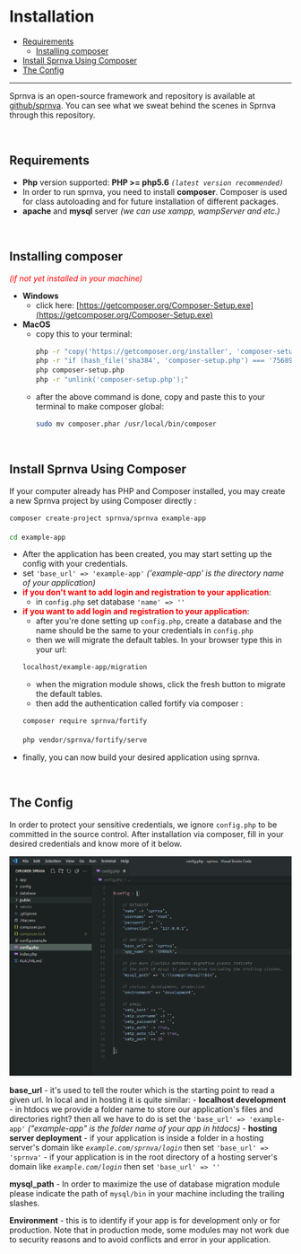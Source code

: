 # Installation

- [Requirements](#requirements)
    - [Installing composer](#install-composer)
- [Install Sprnva Using Composer](#install-sprnva)
- [The Config](#config)

---
Sprnva is an open-source framework and repository is available at [github/sprnva](https://github.com/sprnva/sprnva). You can see what we sweat behind the scenes in Sprnva through this repository.

<a name="requirements" style="padding-top: 30px;">&nbsp;</a>
## Requirements
- **Php** version supported: **PHP >= php5.6** *`(latest version recommended)`*
- In order to run sprnva, you need to install **composer**. Composer is used for class autoloading and for future installation of different packages.
- **apache** and **mysql** server *(we can use xampp, wampServer and etc.)*

<a name="install-composer" style="padding-top: 30px;">&nbsp;</a>
## Installing composer
<span style="color: red;">*(if not yet installed in your machine)*</span>

- **Windows** 
    - click here: [https://getcomposer.org/Composer-Setup.exe](https://getcomposer.org/Composer-Setup.exe)
- **MacOS** 
    - copy this to your terminal:
        ```bash
        php -r "copy('https://getcomposer.org/installer', 'composer-setup.php');"
        php -r "if (hash_file('sha384', 'composer-setup.php') === '756890a4488ce9024fc62c56153228907f1545c228516cbf63f885e036d37e9a59d27d63f46af1d4d07ee0f76181c7d3') { echo 'Installer verified'; } else { echo 'Installer corrupt'; unlink('composer-setup.php'); } echo PHP_EOL;"
        php composer-setup.php
        php -r "unlink('composer-setup.php');"
        ```
    - after the above command is done, copy and paste this to your terminal to make composer global:
        ```bash
        sudo mv composer.phar /usr/local/bin/composer
        ```

<a name="install-sprnva" style="padding-top: 30px;">&nbsp;</a>
## Install Sprnva Using Composer
If your computer already has PHP and Composer installed, you may create a new Sprnva project by using Composer directly :
```bash
composer create-project sprnva/sprnva example-app

cd example-app
```
- After the application has been created, you may start setting up the config with your credentials.
- set `'base_url' => 'example-app'` *('example-app' is the directory name of your application)*
- <span style="color: red;">**if you don't want to add login and registration to your application**</span>:
    - in `config.php` set database `'name' => ''`
- <span style="color: red;">**if you want to add login and registration to your application**</span>:
    - after you're done setting up `config.php`, create a database and the name should be the same to your credentials in `config.php`
    - then we will migrate the default tables. In your browser type this in your url:
    ```bash
    localhost/example-app/migration
    ```
    - when the migration module shows, click the fresh button to migrate the default tables.
    - then add the authentication called fortify via composer :
    ```bash
    composer require sprnva/fortify

    php vendor/sprnva/fortify/serve
    ```
- finally, you can now build your desired application using sprnva.

<a name="config" style="padding-top: 30px;">&nbsp;</a>
## The Config
In order to protect your sensitive credentials, we ignore `config.php` to be committed in the source control. After installation via composer, fill in your desired credentials and know more of it below.

![alt text](public/storage/images/update-config.png)

**base_url** - it's used to tell the router which is the starting point to read a given url. In local and in hosting it is quite similar:
    - **localhost development**
        - in htdocs we provide a folder name to store our application's files and directories right? then all we have to do is set the `'base_url' => 'example-app'` *("example-app" is the folder name of your app in htdocs)*
    - **hosting server deployment**
        - if your application is inside a folder in a hosting server's domain like *`example.com/sprnva/login`* then set `'base_url' => 'sprnva'`
        - if your application is in the root directory of a hosting server's domain like *`example.com/login`* then set `'base_url' => ''`

**mysql_path** - In order to maximize the use of database migration module please indicate the path of `mysql/bin` in your machine including the trailing slashes.

**Environment** - this is to identify if your app is for development only or for production. Note that in production mode, some modules may not work due to security reasons and to avoid conflicts and error in your application.
